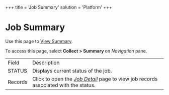 +++
title = 'Job Summary'
solution = 'Platform'
+++

# Job Summary

<div class="use">

Use this page to [View Summary](../Use_Cases/View_Summary).

</div>

To access this page, select <span style="font-weight: bold;">Collect \>
Summary </span>on <span style="font-style: italic;">Navigation</span>
pane.

|         |                                                                                                                                                |
| ------- | ---------------------------------------------------------------------------------------------------------------------------------------------- |
| Field   | Description                                                                                                                                    |
| STATUS  | Displays current status of the job.                                                                                                            |
| Records | Click to open the <span style="font-style: italic;">[Job Detail](Job_Detail_H)</span> page to view job records associated with the status. |
